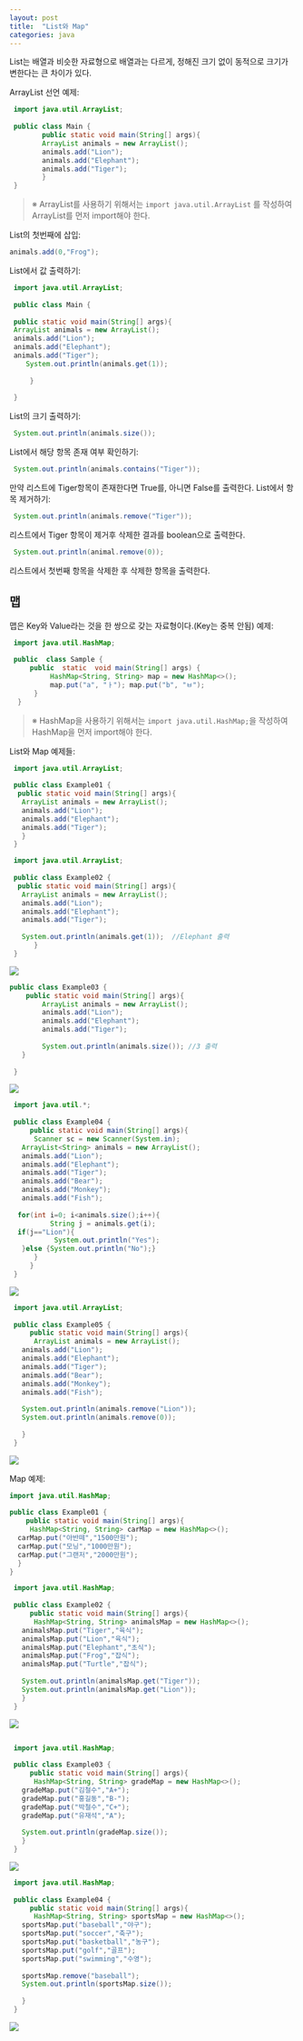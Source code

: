 ```yaml
---
layout: post
title:  "List와 Map"
categories: java
---
```



List는 배열과 비슷한 자료형으로 배열과는 다르게, 정해진 크기 없이 동적으로 크기가 변한다는 큰 차이가 있다.

ArrayList 선언 예제:
``` java
 import java.util.ArrayList;
 
 public class Main {
 		public static void main(String[] args){
 		ArrayList animals = new ArrayList();
 		animals.add("Lion");
 		animals.add("Elephant");
 		animals.add("Tiger");
 		}
 }
```
> ※ ArrayList를 사용하기 위해서는 `import java.util.ArrayList` 를  작성하여 ArrayList를 먼저 import해야 한다.

List의 첫번째에 삽입:
```java
animals.add(0,"Frog");
```
List에서 값 출력하기:
```java
 import java.util.ArrayList;
 
 public class Main {
 
 public static void main(String[] args){
 ArrayList animals = new ArrayList();
 animals.add("Lion");
 animals.add("Elephant");
 animals.add("Tiger");
	System.out.println(animals.get(1));
 
	 }
 
 }
```
List의 크기 출력하기:
```java
 System.out.println(animals.size());
```
List에서 해당 항목 존재 여부 확인하기:
```java
 System.out.println(animals.contains("Tiger"));
```
만약 리스트에 Tiger항목이 존재한다면 True를, 아니면 False를 출력한다.
List에서 항목 제거하기:
```java
 System.out.println(animals.remove("Tiger"));
```
리스트에서 Tiger 항목이 제거후 삭제한 결과를 boolean으로 출력한다.
```java
 System.out.println(animal.remove(0));
```
리스트에서 첫번째 항목을 삭제한 후 삭제한 항목을 출력한다.

## 맵
맵은 Key와 Value라는 것을 한 쌍으로 갖는 자료형이다.(Key는 중복 안됨)
예제:   
```java
 import java.util.HashMap; 
   
 public  class Sample { 
 	 public  static  void main(String[] args) {
 		  HashMap<String, String> map = new HashMap<>(); 
 		  map.put("a", "ㅏ"); map.put("b", "ㅂ"); 
 	  } 
  }
```
> ※ HashMap을 사용하기 위해서는 `import java.util.HashMap;`을  작성하여 HashMap을 먼저 import해야 한다.

List와 Map 예제들:
```java
 import java.util.ArrayList;  
   
 public class Example01 {  
  public static void main(String[] args){  
   ArrayList animals = new ArrayList();  
   animals.add("Lion");  
   animals.add("Elephant");  
   animals.add("Tiger");  
   }  
 }
 ``` 

```java
 import java.util.ArrayList;  
   
 public class Example02 {  
  public static void main(String[] args){  
   ArrayList animals = new ArrayList();  
   animals.add("Lion");  
   animals.add("Elephant");  
   animals.add("Tiger");  
   
   System.out.println(animals.get(1));  //Elephant 출력
	  }  
 }
 ```
 <img  src="https://cndiqor0512.github.io/img/Example02.PNG">

```java
public class Example03 {  
    public static void main(String[] args){  
        ArrayList animals = new ArrayList();  
        animals.add("Lion");  
        animals.add("Elephant");  
        animals.add("Tiger");  
   
        System.out.println(animals.size()); //3 출력
   }  
 
 }
```
 <img  src="https://cndiqor0512.github.io/img/example03.PNG">

```java
 import java.util.*;  
   
 public class Example04 {  
     public static void main(String[] args){  
      Scanner sc = new Scanner(System.in);  
   ArrayList<String> animals = new ArrayList();  
   animals.add("Lion");  
   animals.add("Elephant");  
   animals.add("Tiger");  
   animals.add("Bear");  
   animals.add("Monkey");  
   animals.add("Fish");  
   
  for(int i=0; i<animals.size();i++){  
          String j = animals.get(i);  
  if(j=="Lion"){  
           System.out.println("Yes");  
   }else {System.out.println("No");}  
      }  
     }  
 }
```
<img  src="https://cndiqor0512.github.io/img/example04.PNG">

```java
 import java.util.ArrayList;  
   
 public class Example05 {  
     public static void main(String[] args){  
      ArrayList animals = new ArrayList();  
   animals.add("Lion");  
   animals.add("Elephant");  
   animals.add("Tiger");  
   animals.add("Bear");  
   animals.add("Monkey");  
   animals.add("Fish");  
   
   System.out.println(animals.remove("Lion"));  
   System.out.println(animals.remove(0));  
   
   }  
 }
```

<img  src="https://cndiqor0512.github.io/img/example05.PNG">

Map 예제:
 
 ```java
 import java.util.HashMap;  
   
 public class Example01 {  
     public static void main(String[] args){  
      HashMap<String, String> carMap = new HashMap<>();  
   carMap.put("아반떼","1500만원");  
   carMap.put("모닝","1000만원");  
   carMap.put("그랜저","2000만원");  
   }  
 }
```

```java
 import java.util.HashMap;  
   
 public class Example02 {  
     public static void main(String[] args){  
      HashMap<String, String> animalsMap = new HashMap<>();  
   animalsMap.put("Tiger","육식");  
   animalsMap.put("Lion","육식");  
   animalsMap.put("Elephant","초식");  
   animalsMap.put("Frog","잡식");  
   animalsMap.put("Turtle","잡식");  
   
   System.out.println(animalsMap.get("Tiger"));  
   System.out.println(animalsMap.get("Lion"));  
   }  
 }
```
<img  src="https://cndiqor0512.github.io/img/example02_map.PNG">

```java

 import java.util.HashMap;  
   
 public class Example03 {  
     public static void main(String[] args){  
      HashMap<String, String> gradeMap = new HashMap<>();  
   gradeMap.put("김철수","A+");  
   gradeMap.put("홍길동","B-");  
   gradeMap.put("박철수","C+");  
   gradeMap.put("유재석","A");  
   
   System.out.println(gradeMap.size());  
   }  
 }
```

   <img  src="https://cndiqor0512.github.io/img/example03_map.PNG">

```java
 import java.util.HashMap;  
   
 public class Example04 {  
     public static void main(String[] args){  
      HashMap<String, String> sportsMap = new HashMap<>();  
   sportsMap.put("baseball","야구");  
   sportsMap.put("soccer","축구");  
   sportsMap.put("basketball","농구");  
   sportsMap.put("golf","골프");  
   sportsMap.put("swimming","수영");  
   
   sportsMap.remove("baseball");  
   System.out.println(sportsMap.size());  
   
   }  
 }
```
<img  src="https://cndiqor0512.github.io/img/example04_map.PNG">

